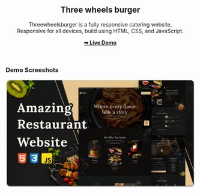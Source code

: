 <div align="center">
  
  <h2 align="center">Three wheels burger</h2>

  Threewheelsburger is a fully responsive catering website, <br />Responsive for all devices, build using HTML, CSS, and JavaScript.

  <a href="https://adriaboguna.github.io/Threewheelsburger/"><strong>➥ Live Demo</strong></a>

</div>

<br />

### Demo Screeshots

![Grilli Desktop Demo](./readme-images/desktop.png "Desktop Demo")


